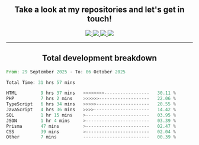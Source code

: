 <h2 align="center">
  Take a look at my repositories and let's get in touch!
</h2>
<p align="center">
  <a href="https://www.instagram.com/rayhanarkan?igsh=MXM3dHhmMTZ3ZWVsaA==">
    <img src="https://img.icons8.com/material-outlined/30/689d6a/instagram.png"/>
  </a>
  <a href="https://www.linkedin.com/in/rayhanarkan/">
    <img src="https://img.icons8.com/material-outlined/30/689d6a/linkedin.png"/>
  </a>
  <a href="">
    <img src="https://img.icons8.com/material-outlined/30/689d6a/geography.png"/>
  </a>
  <a href="mailto:rayhanarkan30@gmail.com">
    <img src="https://img.icons8.com/material-outlined/30/689d6a/email.png"/>
  </a>
</p>

---

<h2 align="center">Total development breakdown</h2>

<p align="center">
<!--START_SECTION:waka-->

```rust
From: 29 September 2025 - To: 06 October 2025

Total Time: 31 hrs 57 mins

HTML         9 hrs 37 mins   >>>>>>>>-----------------   30.11 %
PHP          7 hrs 2 mins    >>>>>>-------------------   22.06 %
TypeScript   6 hrs 34 mins   >>>>>--------------------   20.55 %
JavaScript   4 hrs 36 mins   >>>>---------------------   14.42 %
SQL          1 hr 15 mins    >------------------------   03.95 %
JSON         1 hr 4 mins     >------------------------   03.39 %
Prisma       47 mins         >------------------------   02.47 %
CSS          39 mins         >------------------------   02.04 %
Other        7 mins          -------------------------   00.39 %
```

<!--END_SECTION:waka-->
</p>
